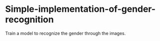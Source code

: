 # Simple-implementation-of-gender-recognition
Train a model to recognize the gender through the images.
